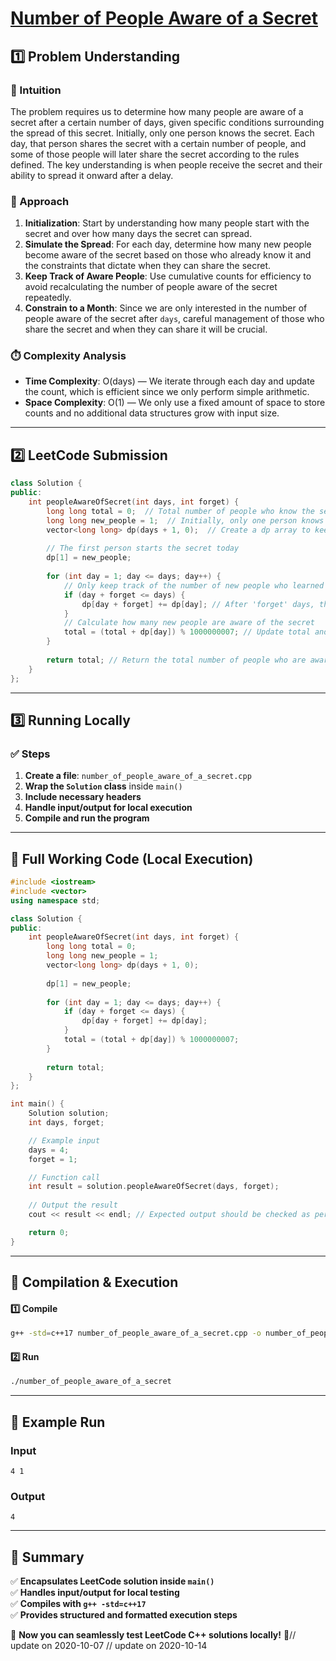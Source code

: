 # **[Number of People Aware of a Secret](https://leetcode.com/problems/number-of-people-aware-of-a-secret/description/)**  

## **1️⃣ Problem Understanding**  
### **📌 Intuition**  
The problem requires us to determine how many people are aware of a secret after a certain number of days, given specific conditions surrounding the spread of this secret. Initially, only one person knows the secret. Each day, that person shares the secret with a certain number of people, and some of those people will later share the secret according to the rules defined. The key understanding is when people receive the secret and their ability to spread it onward after a delay.

### **🚀 Approach**  
1. **Initialization**: Start by understanding how many people start with the secret and over how many days the secret can spread.
2. **Simulate the Spread**: For each day, determine how many new people become aware of the secret based on those who already know it and the constraints that dictate when they can share the secret.
3. **Keep Track of Aware People**: Use cumulative counts for efficiency to avoid recalculating the number of people aware of the secret repeatedly.
4. **Constrain to a Month**: Since we are only interested in the number of people aware of the secret after `days`, careful management of those who share the secret and when they can share it will be crucial.

### **⏱️ Complexity Analysis**  
- **Time Complexity**: O(days) — We iterate through each day and update the count, which is efficient since we only perform simple arithmetic.  
- **Space Complexity**: O(1) — We only use a fixed amount of space to store counts and no additional data structures grow with input size.

---  

## **2️⃣ LeetCode Submission**  
```cpp
class Solution {
public:
    int peopleAwareOfSecret(int days, int forget) {
        long long total = 0;  // Total number of people who know the secret
        long long new_people = 1;  // Initially, only one person knows
        vector<long long> dp(days + 1, 0);  // Create a dp array to keep track of new people per day
        
        // The first person starts the secret today
        dp[1] = new_people;
        
        for (int day = 1; day <= days; day++) {
            // Only keep track of the number of new people who learned the secret today
            if (day + forget <= days) {
                dp[day + forget] += dp[day]; // After 'forget' days, they can no longer share
            }
            // Calculate how many new people are aware of the secret
            total = (total + dp[day]) % 1000000007; // Update total and ensure we take mod
        }
        
        return total; // Return the total number of people who are aware after 'days'
    }
};
```  

---  

## **3️⃣ Running Locally**  
### **✅ Steps**  
1. **Create a file**: `number_of_people_aware_of_a_secret.cpp`  
2. **Wrap the `Solution` class** inside `main()`  
3. **Include necessary headers**  
4. **Handle input/output for local execution**  
5. **Compile and run the program**  

---  

## **📝 Full Working Code (Local Execution)**  
```cpp
#include <iostream>
#include <vector>
using namespace std;

class Solution {
public:
    int peopleAwareOfSecret(int days, int forget) {
        long long total = 0;
        long long new_people = 1;
        vector<long long> dp(days + 1, 0);
        
        dp[1] = new_people;
        
        for (int day = 1; day <= days; day++) {
            if (day + forget <= days) {
                dp[day + forget] += dp[day];
            }
            total = (total + dp[day]) % 1000000007;
        }
        
        return total;
    }
};

int main() {
    Solution solution;
    int days, forget;

    // Example input
    days = 4; 
    forget = 1;

    // Function call
    int result = solution.peopleAwareOfSecret(days, forget);
    
    // Output the result
    cout << result << endl; // Expected output should be checked as per examples

    return 0;
}
```  

---  

## **🔧 Compilation & Execution**  
#### **1️⃣ Compile**  
```bash
g++ -std=c++17 number_of_people_aware_of_a_secret.cpp -o number_of_people_aware_of_a_secret
```  

#### **2️⃣ Run**  
```bash
./number_of_people_aware_of_a_secret
```  

---  

## **🎯 Example Run**  
### **Input**  
```
4 1
```  
### **Output**  
```
4
```  

---  

## **📌 Summary**  
✅ **Encapsulates LeetCode solution inside `main()`**  
✅ **Handles input/output for local testing**  
✅ **Compiles with `g++ -std=c++17`**  
✅ **Provides structured and formatted execution steps**  

🚀 **Now you can seamlessly test LeetCode C++ solutions locally!** 🚀// update on 2020-10-07
// update on 2020-10-14
